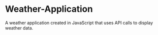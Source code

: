 # Weather-Application
A weather application created in JavaScript that uses API calls to display weather data.
